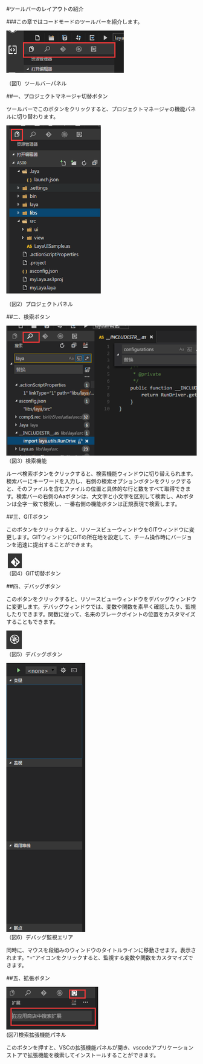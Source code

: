 #ツールバーのレイアウトの紹介



###この章ではコードモードのツールバーを紹介します。

![blob.png](img/1.png)<br/>

（図1）ツールバーパネル




##一、プロジェクトマネージャ切替ボタン

ツールバーでこのボタンをクリックすると、プロジェクトマネージャの機能パネルに切り替わります。

![blob.png](img/2.png)<br/>

（図2）プロジェクトパネル



 



##二、検索ボタン



 ![blob.png](img/3.png)<br/>
（図3）検索機能



ルーペ検索ボタンをクリックすると、検索機能ウィンドウに切り替えられます。検索バーにキーワードを入力し、右側の検索オプションボタンをクリックすると、そのファイルを含むファイルの位置と具体的な行と数をすべて取得できます。検索バーの右側のAaボタンは、大文字と小文字を区別して検索し、Abボタンは全字一致で検索し、一番右側の機能ボタンは正規表現で検索します。



 

 



##三、GITボタン

このボタンをクリックすると、リソースビューウィンドウをGITウィンドウに変更します。GITウィンドウにGITの所在地を設定して、チーム操作時にバージョンを迅速に提出することができます。



​         ![图片1.png](img/4.png)<br/>
（図4）GIT切替ボタン



 







##四、デバッグボタン

このボタンをクリックすると、リソースビューウィンドウをデバッグウィンドウに変更します。デバッグウィンドウでは、変数や関数を素早く確認したり、監視したりできます。関数に従って、名来のブレークポイントの位置をカスタマイズすることもできます。



 ![图片1.png](img/5.png)<br/>
（図5）デバッグボタン

![图片1.png](img/6.png)<br/>
（図6）デバッグ監視エリア

同時に、マウスを段組みのウィンドウのタイトルラインに移動させます。表示されます。`“+”`アイコンをクリックすると、監視する変数や関数をカスタマイズできます。



 







##五、拡張ボタン

![blob.png](img/7.png)<br/>
(図7)検索拡張機能パネル

このボタンを押すと、VSCの拡張機能パネルが開き、vscodeアプリケーションストアで拡張機能を検索してインストールすることができます。